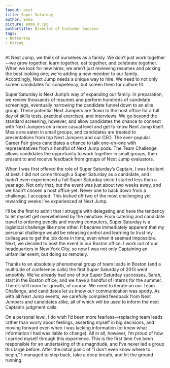 ```yaml
---
layout: post
title: Super Saturday
author: Emma
picture: emma_d.jpg
authortitle: Director of Customer Success
tags:
- BetterYou
- hiring
---
```


At Next Jump, we think of ourselves as a family. We don’t just work together—we grow together, learn together, eat together, and celebrate together. When we look for new hires, we aren’t just reviewing resumes and picking the best looking one; we’re adding a new member to our family. Accordingly, Next Jump needs a unique way to hire. We need to not only screen candidates for competency, but screen them for culture fit.

Super Saturday is Next Jump’s way of expanding our family. In preparation, we review thousands of resumes and perform hundreds of candidate screenings, eventually narrowing the candidate funnel down to an elite group. These potential Next Jumpers are flown to the host office for a full day of skills tests, practical exercises, and interviews. We go beyond the standard screening, however, and allow candidates the chance to connect with Next Jumpers on a more casual level and get to know Next Jump itself. Meals are eaten in small groups, and candidates are treated to presentations from top Next Jumpers and our CEO. The ever-popular Career Fair gives candidates a chance to talk one-on-one with representatives from a handful of Next Jump pods. The Team Challenge allows candidates the opportunity to work together in small groups, then present to and receive feedback from groups of Next Jump evaluators.

When I was first offered the role of Super Saturday’s Captain, I was hesitant at best. I did not come through a Super Saturday as a candidate, and I hadn’t even experienced a full Super Saturday since I started less than a year ago. Not only that, but the event was just about two weeks away, and we hadn’t chosen a host office yet. Never one to back down from a challenge, I accepted. This kicked off two of the most challenging yet rewarding weeks I’ve experienced at Next Jump.

I’ll be the first to admit that I struggle with delegating and have the tendency to let myself get overwhelmed by the minutiae. From catering and candidate travel to ordering pencils and moving computers, Super Saturday is a logistical challenge like none other. It became immediately apparent that my personal challenge would be releasing control and learning to trust my colleagues to get the job done in time, even when it seemed impossible. Next, we decided to host the event in our Boston office. I work out of our headquarters in New York City, so now I was not only Captaining an unfamiliar event, but doing so remotely.

Thanks to an absolutely phenomenal group of team leads in Boston (and a multitude of conference calls) the first Super Saturday of 2013 went smoothly. We’ve already had one of our Super Saturday successes, Sarah, start in the Boston office, and we have a handful of interns for the summer. There’s still room for growth, of course. We need to iterate on our Team Challenge, and candidates let us know our communication was spotty. As with all Next Jump events, we carefully compiled feedback from Next Jumpers and candidates alike, all of which will be used to inform the next Captain’s judgment calls.

On a personal level, I do wish I’d been more fearless—replacing team leads rather than worry about feelings, asserting myself in big decisions, and moving forward even when I was lacking information (or knew what information I had was liable to change). All in all, however, I’m proud of how I carried myself through this experience. This is the first time I’ve been responsible for an undertaking of this magnitude, and I’ve never led a group this large before. After the initial panic of “I don’t even know where to begin,” I managed to step back, take a deep breath, and hit the ground running.